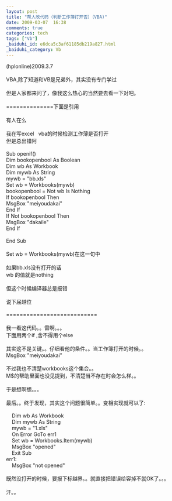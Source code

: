 ```yaml
---
layout: post
title: "帮人改代码（判断工作簿打开否）（VBA)"
date: 2009-03-07  16:38
comments: true
categories: tech
tags: ["Vb"]
_baiduhi_id: e6dca5c3af61185db219a827.html
_baiduhi_category: Vb
---
```


(hplonline)2009.3.7<br/><br/>
VBA,除了知道和VB是兄弟外，其实没有专门学过<br/><br/>
但是人家都来问了，像我这么热心的当然要去看一下对吧。<br/><br/>
==============下面是引用<br/><br/>
有人在么<br/><br/>
我在写excel    vba的时候检测工作薄是否打开<br/>
但是总出错阿<br/><br/>
Sub openif()<br/>
Dim bookopenbool As Boolean<br/>
Dim wb As Workbook<br/>
Dim mywb As String<br/>
mywb = "bb.xls"<br/>
Set wb = Workbooks(mywb)<br/>
bookopenbool = Not wb Is Nothing<br/>
If bookopenbool Then<br/>
MsgBox "meiyoudakai"<br/>
End If<br/>
If Not bookopenbool Then<br/>
MsgBox "dakaile"<br/>
End If<br/><br/>
End Sub<br/><br/>
Set wb = Workbooks(mywb)在这一句中<br/><br/>
如果bb.xls没有打开的话<br/>
wb 的值就是nothing<br/><br/>
但这个时候编译器总是报错<br/><br/>
说下届越位<br/><br/>
===========================<br/><br/>
我一看这代码。。雷啊。。。<br/>
下面用两个if ,舍不得用个else<br/><br/>
其实这不是关键。。仔细看他的条件。。当工作簿打开的时候。。<br/>
MsgBox "meiyoudakai"<br/><br/>
不过我也不清楚workbooks这个集合。。<br/>
M$的帮助里面也没见提到，不清楚当不存在时会怎么样。。<br/><br/>
于是想啊想。。。<br/><br/>
最后。。终于发现，其实这个问题很简单。。变相实现就可以了:<br/><br/>
     Dim wb As Workbook<br/>
     Dim mywb As String<br/>
     mywb = "1.xls"<br/>
     On Error GoTo err1<br/>
     Set wb = Workbooks.Item(mywb)<br/>
     MsgBox "opened"<br/>
     Exit Sub<br/>
err1:<br/>
     MsgBox "not opened"<br/><br/>
既然没打开的时候，要报下标越界。。就直接把错误给容掉不就OK了。。。<br/><br/>
汗。。
